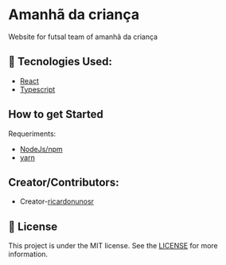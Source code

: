 # Amanhã da criança

Website for futsal team of amanhã da criança

## 🚀 Tecnologies Used:

- [React](https://reactjs.org/)
- [Typescript](https://www.typescriptlang.org/)

## How to get Started

Requeriments:

- [NodeJs/npm](https://nodejs.org/en/)
- [yarn](https://yarnpkg.com/)

## Creator/Contributors:

- Creator-[ricardonunosr](https://github.com/ricardonunosr)

## 📝 License

This project is under the MIT license. See the [LICENSE](https://github.com/ricardonunosr/amanha-da-crianca-web/blob/master/LICENSE) for more information.
